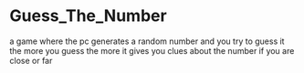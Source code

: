# Guess_The_Number
a game where the pc generates a random number and you try to guess it 
the more you guess the more it gives you clues about the number if you are close or far 

